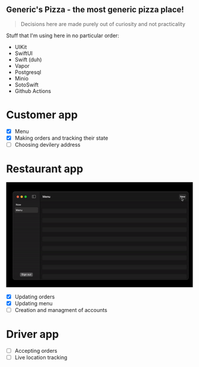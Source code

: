## Generic's Pizza - the most generic pizza place!

> Decisions here are made purely out of curiosity and not practicality

Stuff that I'm using here in no particular order:
- UIKit
- SwiftUI
- Swift (duh)
- Vapor
- Postgresql
- Minio
- SotoSwift
- Github Actions

# Customer app
- [x] Menu
- [x] Making orders and tracking their state
- [ ] Choosing devilery address

# Restaurant app
![App demo gif](assets/readme//restaurant-app.gif)
- [x] Updating orders
- [x] Updating menu
- [ ] Creation and managment of accounts

# Driver app
- [ ] Accepting orders
- [ ] Live location tracking
